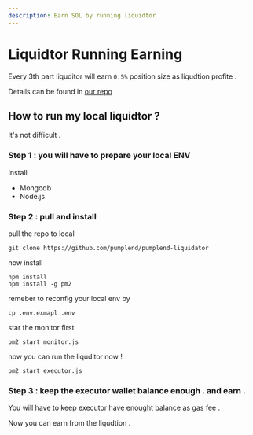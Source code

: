 ```yaml
---
description: Earn SOL by running liquidtor
---
```


# Liquidtor Running Earning

Every 3th part liquditor will earn `0.5%` position size as liqudtion profite .&#x20;

Details can be found in [our repo](https://github.com/pumplend/pumplend-liquidator) .

## How to run my local liquidtor ?&#x20;

It's not difficult .&#x20;

### Step 1 :  you will have to prepare your local ENV&#x20;

Install&#x20;

* Mongodb
* Node.js

### Step 2 : pull and install

pull the repo to local&#x20;

```
git clone https://github.com/pumplend/pumplend-liquidator
```

now install

```
npm install
npm install -g pm2
```

remeber to reconfig your local env by&#x20;

```
cp .env.exmapl .env
```

star the monitor first&#x20;

```
pm2 start monitor.js
```

now you can run the liquditor now !

```
pm2 start executor.js
```



### Step 3 : keep the executor wallet balance enough . and earn .

You will have to keep executor have enought balance as gas fee .

Now you can earn from the liqudtion .&#x20;
